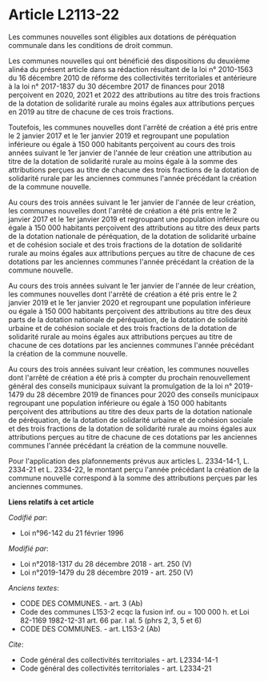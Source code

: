 # Article L2113-22

Les communes nouvelles sont éligibles aux dotations de péréquation communale dans les conditions de droit commun.

Les communes nouvelles qui ont bénéficié des dispositions du deuxième alinéa du présent article dans sa rédaction résultant
de la loi n° 2010-1563 du 16 décembre 2010 de réforme des collectivités territoriales et antérieure à la loi n° 2017-1837 du
30 décembre 2017 de finances pour 2018 perçoivent en 2020, 2021 et 2022 des attributions au titre des trois fractions de la
dotation de solidarité rurale au moins égales aux attributions perçues en 2019 au titre de chacune de ces trois fractions.

Toutefois, les communes nouvelles dont l'arrêté de création a été pris entre le 2 janvier 2017 et le 1er janvier 2019 et
regroupant une population inférieure ou égale à 150 000 habitants perçoivent au cours des trois années suivant le 1er janvier
de l'année de leur création une attribution au titre de la dotation de solidarité rurale au moins égale à la somme des
attributions perçues au titre de chacune des trois fractions de la dotation de solidarité rurale par les anciennes communes
l'année précédant la création de la commune nouvelle.

Au cours des trois années suivant le 1er janvier de l'année de leur création, les communes nouvelles dont l'arrêté de
création a été pris entre le 2 janvier 2017 et le 1er janvier 2019 et regroupant une population inférieure ou égale à 150 000
habitants perçoivent des attributions au titre des deux parts de la dotation nationale de péréquation, de la dotation de
solidarité urbaine et de cohésion sociale et des trois fractions de la dotation de solidarité rurale au moins égales aux
attributions perçues au titre de chacune de ces dotations par les anciennes communes l'année précédant la création de la
commune nouvelle.

Au cours des trois années suivant le 1er janvier de l'année de leur création, les communes nouvelles dont l'arrêté de
création a été pris entre le 2 janvier 2019 et le 1er janvier 2020 et regroupant une population inférieure ou égale à 150 000
habitants perçoivent des attributions au titre des deux parts de la dotation nationale de péréquation, de la dotation de
solidarité urbaine et de cohésion sociale et des trois fractions de la dotation de solidarité rurale au moins égales aux
attributions perçues au titre de chacune de ces dotations par les anciennes communes l'année précédant la création de la
commune nouvelle.

Au cours des trois années suivant leur création, les communes nouvelles dont l'arrêté de création a été pris à compter du
prochain renouvellement général des conseils municipaux suivant la promulgation de la loi n° 2019-1479 du 28 décembre 2019 de
finances pour 2020 des conseils municipaux regroupant une population inférieure ou égale à 150 000 habitants perçoivent des
attributions au titre des deux parts de la dotation nationale de péréquation, de la dotation de solidarité urbaine et de
cohésion sociale et des trois fractions de la dotation de solidarité rurale au moins égales aux attributions perçues au titre
de chacune de ces dotations par les anciennes communes l'année précédant la création de la commune nouvelle.

Pour l'application des plafonnements prévus aux articles L. 2334-14-1, L. 2334-21 et L. 2334-22, le montant perçu l'année
précédant la création de la commune nouvelle correspond à la somme des attributions perçues par les anciennes communes.

**Liens relatifs à cet article**

_Codifié par_:

  - Loi n°96-142 du 21 février 1996

_Modifié par_:

  - Loi n°2018-1317 du 28 décembre 2018 - art. 250 (V)
  - Loi n°2019-1479 du 28 décembre 2019 - art. 250 (V)

_Anciens textes_:

  - CODE DES COMMUNES. - art. 3 (Ab)
  - Code des communes L153-2 ecqc la fusion inf. ou = 100 000 h. et Loi 82-1169 1982-12-31 art. 66 par. I al. 5 (phrs 2, 3, 5 et 6)
  - CODE DES COMMUNES. - art. L153-2 (Ab)

_Cite_:

  - Code général des collectivités territoriales - art. L2334-14-1
  - Code général des collectivités territoriales - art. L2334-21
